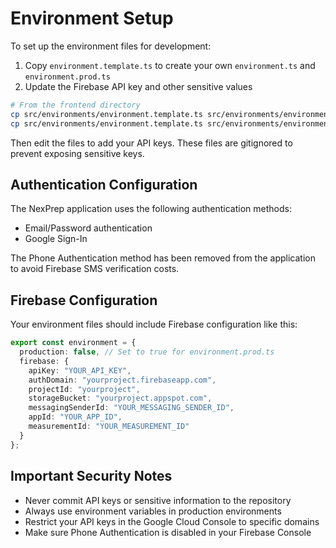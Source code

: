 # Environment Setup

To set up the environment files for development:

1. Copy `environment.template.ts` to create your own `environment.ts` and `environment.prod.ts`
2. Update the Firebase API key and other sensitive values

```bash
# From the frontend directory
cp src/environments/environment.template.ts src/environments/environment.ts
cp src/environments/environment.template.ts src/environments/environment.prod.ts
```

Then edit the files to add your API keys. These files are gitignored to prevent exposing sensitive keys.

## Authentication Configuration

The NexPrep application uses the following authentication methods:
- Email/Password authentication
- Google Sign-In

The Phone Authentication method has been removed from the application to avoid Firebase SMS verification costs.

## Firebase Configuration

Your environment files should include Firebase configuration like this:

```typescript
export const environment = {
  production: false, // Set to true for environment.prod.ts
  firebase: {
    apiKey: "YOUR_API_KEY",
    authDomain: "yourproject.firebaseapp.com",
    projectId: "yourproject",
    storageBucket: "yourproject.appspot.com",
    messagingSenderId: "YOUR_MESSAGING_SENDER_ID",
    appId: "YOUR_APP_ID",
    measurementId: "YOUR_MEASUREMENT_ID"
  }
};
```

## Important Security Notes

- Never commit API keys or sensitive information to the repository
- Always use environment variables in production environments
- Restrict your API keys in the Google Cloud Console to specific domains
- Make sure Phone Authentication is disabled in your Firebase Console
